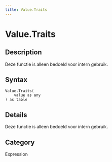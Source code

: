 ```yaml
---
title: Value.Traits
---
```


# Value.Traits


## Description

Deze functie is alleen bedoeld voor intern gebruik.


## Syntax

```powerquery
Value.Traits(
    value as any
) as table
```


## Details

Deze functie is alleen bedoeld voor intern gebruik.



## Category
Expression
